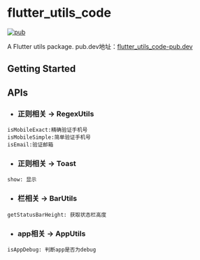 
[pubSvg]: https://img.shields.io/badge/pub-0.0.3-brightgreen
[pub]: https://github.com/panzhoutao/flutter_utils_code
[flutter_utils_code-pub.dev]: https://pub.dev/packages/flutter_utils_code


# flutter_utils_code
[![pub][pubSvg]][pub] 

A Flutter utils package.
pub.dev地址：[flutter_utils_code-pub.dev]

## Getting Started

## APIs
* ### 正则相关 -> RegexUtils
```
isMobileExact:精确验证手机号
isMobileSimple:简单验证手机号
isEmail:验证邮箱
```


* ### 正则相关 -> Toast
```
show: 显示
```


* ### 栏相关 -> BarUtils
```
getStatusBarHeight: 获取状态栏高度
```

* ### app相关 -> AppUtils
```
isAppDebug: 判断app是否为debug
```


